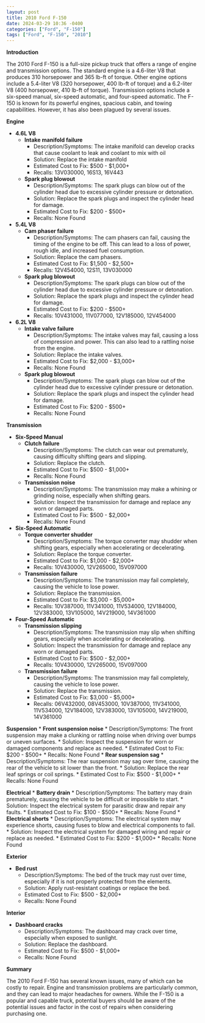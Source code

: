 ```yaml
---
layout: post
title: 2010 Ford F-150
date: 2024-03-29 10:36 -0400
categories: ["Ford", "F-150"]
tags: ["Ford", "F-150", "2010"]
---
```

**Introduction**

The 2010 Ford F-150 is a full-size pickup truck that offers a range of engine and transmission options. The standard engine is a 4.6-liter V8 that produces 310 horsepower and 365 lb-ft of torque. Other engine options include a 5.4-liter V8 (320 horsepower, 400 lb-ft of torque) and a 6.2-liter V8 (400 horsepower, 410 lb-ft of torque). Transmission options include a six-speed manual, six-speed automatic, and four-speed automatic. The F-150 is known for its powerful engines, spacious cabin, and towing capabilities. However, it has also been plagued by several issues.

**Engine**
* **4.6L V8**
    * **Intake manifold failure**
        * Description/Symptoms: The intake manifold can develop cracks that cause coolant to leak and coolant to mix with oil
        * Solution: Replace the intake manifold
        * Estimated Cost to Fix: $500 - $1,000+
        * Recalls: 13V030000, 16S13, 16V443
    * **Spark plug blowout**
        * Description/Symptoms: The spark plugs can blow out of the cylinder head due to excessive cylinder pressure or detonation.
        * Solution: Replace the spark plugs and inspect the cylinder head for damage.
        * Estimated Cost to Fix: $200 - $500+
        * Recalls: None Found
* **5.4L V8**
    * **Cam phaser failure**
        * Description/Symptoms: The cam phasers can fail, causing the timing of the engine to be off. This can lead to a loss of power, rough idle, and increased fuel consumption.
        * Solution: Replace the cam phasers.
        * Estimated Cost to Fix: $1,500 - $2,500+
        * Recalls: 12V454000, 12S11, 13V030000
    * **Spark plug blowout**
        * Description/Symptoms: The spark plugs can blow out of the cylinder head due to excessive cylinder pressure or detonation.
        * Solution: Replace the spark plugs and inspect the cylinder head for damage.
        * Estimated Cost to Fix: $200 - $500+
        * Recalls: 10V431000, 11V077000, 12V185000, 12V454000
* **6.2L V8**
    * **Intake valve failure**
        * Description/Symptoms: The intake valves may fail, causing a loss of compression and power. This can also lead to a rattling noise from the engine.
        * Solution: Replace the intake valves.
        * Estimated Cost to Fix: $2,000 - $3,000+
        * Recalls: None Found
    * **Spark plug blowout**
        * Description/Symptoms: The spark plugs can blow out of the cylinder head due to excessive cylinder pressure or detonation.
        * Solution: Replace the spark plugs and inspect the cylinder head for damage.
        * Estimated Cost to Fix: $200 - $500+
        * Recalls: None Found

**Transmission**
* **Six-Speed Manual**
    * **Clutch failure**
        * Description/Symptoms: The clutch can wear out prematurely, causing difficulty shifting gears and slipping.
        * Solution: Replace the clutch.
        * Estimated Cost to Fix: $500 - $1,000+
        * Recalls: None Found
    * **Transmission noise**
        * Description/Symptoms: The transmission may make a whining or grinding noise, especially when shifting gears.
        * Solution: Inspect the transmission for damage and replace any worn or damaged parts.
        * Estimated Cost to Fix: $500 - $2,000+
        * Recalls: None Found
* **Six-Speed Automatic**
    * **Torque converter shudder**
        * Description/Symptoms: The torque converter may shudder when shifting gears, especially when accelerating or decelerating.
        * Solution: Replace the torque converter.
        * Estimated Cost to Fix: $1,000 - $2,000+
        * Recalls: 10V430000, 12V265000, 15V097000
    * **Transmission failure**
        * Description/Symptoms: The transmission may fail completely, causing the vehicle to lose power.
        * Solution: Replace the transmission.
        * Estimated Cost to Fix: $3,000 - $5,000+
        * Recalls: 10V387000, 11V341000, 11V534000, 12V184000, 12V383000, 13V105000, 14V219000, 14V361000
* **Four-Speed Automatic**
    * **Transmission slipping**
        * Description/Symptoms: The transmission may slip when shifting gears, especially when accelerating or decelerating.
        * Solution: Inspect the transmission for damage and replace any worn or damaged parts.
        * Estimated Cost to Fix: $500 - $2,000+
        * Recalls: 10V430000, 12V265000, 15V097000
    * **Transmission failure**
        * Description/Symptoms: The transmission may fail completely, causing the vehicle to lose power.
        * Solution: Replace the transmission.
        * Estimated Cost to Fix: $3,000 - $5,000+
        * Recalls: 06V432000, 08V453000, 10V387000, 11V341000, 11V534000, 12V184000, 12V383000, 13V105000, 14V219000, 14V361000

**Suspension**
    * **Front suspension noise**
        * Description/Symptoms: The front suspension may make a clunking or rattling noise when driving over bumps or uneven surfaces.
        * Solution: Inspect the suspension for worn or damaged components and replace as needed.
        * Estimated Cost to Fix: $200 - $500+
        * Recalls: None Found
    * **Rear suspension sag**
        * Description/Symptoms: The rear suspension may sag over time, causing the rear of the vehicle to sit lower than the front.
        * Solution: Replace the rear leaf springs or coil springs.
        * Estimated Cost to Fix: $500 - $1,000+
        * Recalls: None Found

**Electrical**
    * **Battery drain**
        * Description/Symptoms: The battery may drain prematurely, causing the vehicle to be difficult or impossible to start.
        * Solution: Inspect the electrical system for parasitic draw and repair any faults.
        * Estimated Cost to Fix: $100 - $500+
        * Recalls: None Found
    * **Electrical shorts**
        * Description/Symptoms: The electrical system may experience shorts, causing fuses to blow and electrical components to fail.
        * Solution: Inspect the electrical system for damaged wiring and repair or replace as needed.
        * Estimated Cost to Fix: $200 - $1,000+
        * Recalls: None Found

**Exterior**
* **Bed rust**
    * Description/Symptoms: The bed of the truck may rust over time, especially if it is not properly protected from the elements.
    * Solution: Apply rust-resistant coatings or replace the bed.
    * Estimated Cost to Fix: $500 - $2,000+
    * Recalls: None Found

**Interior**
* **Dashboard cracks**
    * Description/Symptoms: The dashboard may crack over time, especially when exposed to sunlight.
    * Solution: Replace the dashboard.
    * Estimated Cost to Fix: $500 - $1,000+
    * Recalls: None Found

**Summary**

The 2010 Ford F-150 has several known issues, many of which can be costly to repair. Engine and transmission problems are particularly common, and they can lead to major headaches for owners. While the F-150 is a popular and capable truck, potential buyers should be aware of the potential issues and factor in the cost of repairs when considering purchasing one.
